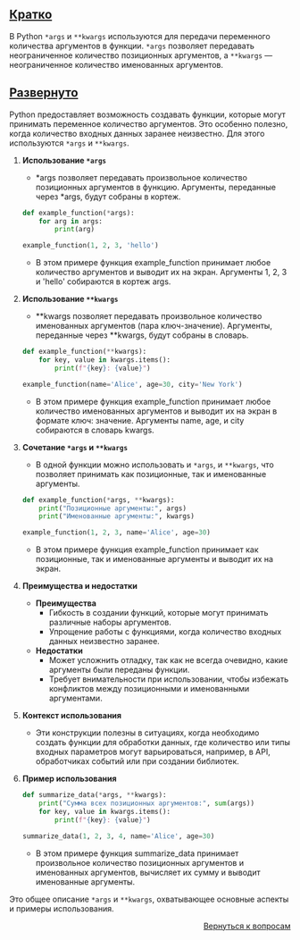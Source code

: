 ## <u>Кратко</u>

В Python `*args` и `**kwargs` используются для передачи переменного количества аргументов в функции. `*args` позволяет
передавать неограниченное количество позиционных аргументов, а `**kwargs` — неограниченное количество именованных
аргументов.

## <u>Развернуто</u>

Python предоставляет возможность создавать функции, которые могут принимать переменное количество аргументов. Это
особенно полезно, когда количество входных данных заранее неизвестно. Для этого используются `*args` и `**kwargs`.

1. **Использование `*args`**
    - *args позволяет передавать произвольное количество позиционных аргументов в функцию. Аргументы, переданные через
      *args, будут собраны в кортеж.
    ```Python
    def example_function(*args):
        for arg in args:
            print(arg)

    example_function(1, 2, 3, 'hello')
    ```
    - В этом примере функция example_function принимает любое количество аргументов и выводит их на экран. Аргументы
      1, 2, 3 и 'hello' собираются в кортеж args.

2. **Использование `**kwargs`**
    - **kwargs позволяет передавать произвольное количество именованных аргументов (пара ключ-значение). Аргументы,
      переданные через **kwargs, будут собраны в словарь.
    ```Python
    def example_function(**kwargs):
        for key, value in kwargs.items():
            print(f"{key}: {value}")

    example_function(name='Alice', age=30, city='New York')
    ```
    - В этом примере функция example_function принимает любое количество именованных аргументов и выводит их на экран
      в формате ключ: значение. Аргументы name, age, и city собираются в словарь kwargs.

3. **Сочетание `*args` и `**kwargs`**
    - В одной функции можно использовать и `*args`, и `**kwargs`, что позволяет принимать как позиционные, так и
      именованные аргументы.
    ```Python
    def example_function(*args, **kwargs):
        print("Позиционные аргументы:", args)
        print("Именованные аргументы:", kwargs)

    example_function(1, 2, 3, name='Alice', age=30)
    ```
    - В этом примере функция example_function принимает как позиционные, так и именованные аргументы и выводит их
      на экран.

4. **Преимущества и недостатки**
    - **Преимущества**
        - Гибкость в создании функций, которые могут принимать различные наборы аргументов.
        - Упрощение работы с функциями, когда количество входных данных неизвестно заранее.
    - **Недостатки**
        - Может усложнить отладку, так как не всегда очевидно, какие аргументы были переданы функции.
        - Требует внимательности при использовании, чтобы избежать конфликтов между позиционными и именованными
          аргументами.

5. **Контекст использования**
    - Эти конструкции полезны в ситуациях, когда необходимо создать функции для обработки данных, где количество или
      типы входных параметров могут варьироваться, например, в API, обработчиках событий или при создании библиотек.

6. **Пример использования**
    ```Python
    def summarize_data(*args, **kwargs):
        print("Сумма всех позиционных аргументов:", sum(args))
        for key, value in kwargs.items():
            print(f"{key}: {value}")

    summarize_data(1, 2, 3, 4, name='Alice', age=30)
    ```
    - В этом примере функция summarize_data принимает произвольное количество позиционных аргументов и именованных
      аргументов, вычисляет их сумму и выводит именованные аргументы.

Это общее описание `*args` и `**kwargs`, охватывающее основные аспекты и примеры использования.

<div align="right">

[Вернуться к вопросам](../Вопросы.md)

</div>
